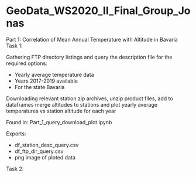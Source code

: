 # GeoData_WS2020_II_Final_Group_Jonas

Part 1: Correlation of Mean Annual Temperature with Altitude in Bavaria
Task 1:

Gathering FTP directory listings and query the description file for the required options:
* Yearly average temperature data
* Years 2017-2019 available
* For the state Bavaria

Downloading relevant station zip archives, unzip product files, add to dataframes merge altitudes to stations and plot yearly average temperatures vs station altitude for each year

Found in: Part_1_query_download_plot.ipynb

Exports:
* df_station_desc_query.csv
* df_ftp_dir_query.csv
* png image of ploted data

Task 2:
